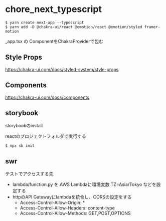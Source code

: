 # chore_next_typescript

```
$ yarn create next-app --typescript
$ yarn add -D @chakra-ui/react @emotion/react @emotion/styled framer-motion
```

_app.tsx の ComponentをChakraProviderで包む

## Style Props

https://chakra-ui.com/docs/styled-system/style-props

## Components

https://chakra-ui.com/docs/components

## storybook

storybookのinstall

reactのプロジェクトフォルダで実行する

```
$ npx sb init
```

## swr

テストでアクセスする先

- lambda/function.py を AWS Lambdaに環境変数 TZ=Asia/Tokyo などを設定する
- httpのAPI Gatewayにlambdaを統合し、CORSの設定をする
  - Access-Control-Allow-Origin: *
  - Access-Control-Allow-Headers: content-type
  - Access-Control-Allow-Methods: GET,POST,OPTIONS
